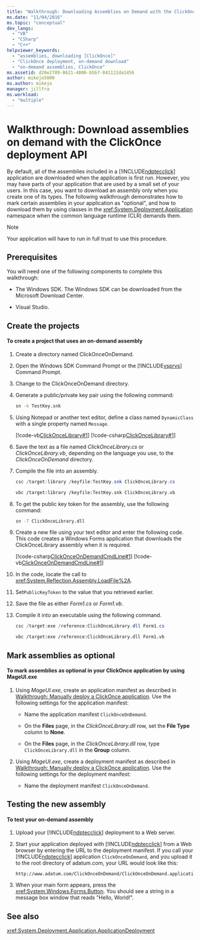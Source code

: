 ```yaml
---
title: "Walkthrough: Downloading Assemblies on Demand with the ClickOnce Deployment API | Microsoft Docs"
ms.date: "11/04/2016"
ms.topic: "conceptual"
dev_langs: 
  - "VB"
  - "CSharp"
  - "C++"
helpviewer_keywords: 
  - "assemblies, downloading [ClickOnce]"
  - "ClickOnce deployment, on-demand download"
  - "on-demand assemblies, ClickOnce"
ms.assetid: d20e2789-8621-4806-b5b7-841122da1456
author: mikejo5000
ms.author: mikejo
manager: jillfra
ms.workload: 
  - "multiple"
---
```

# Walkthrough: Download assemblies on demand with the ClickOnce deployment API
By default, all of the assemblies included in a [!INCLUDE[ndptecclick](../deployment/includes/ndptecclick_md.md)] application are downloaded when the application is first run. However, you may have parts of your application that are used by a small set of your users. In this case, you want to download an assembly only when you create one of its types. The following walkthrough demonstrates how to mark certain assemblies in your application as "optional", and how to download them by using classes in the <xref:System.Deployment.Application> namespace when the common language runtime (CLR) demands them.  
  
> [!NOTE]
>  Your application will have to run in full trust to use this procedure.  
  
## Prerequisites  
 You will need one of the following components to complete this walkthrough:  
  
-   The Windows SDK. The Windows SDK can be downloaded from the Microsoft Download Center.  
  
-   Visual Studio.  
  
## Create the projects  
  
#### To create a project that uses an on-demand assembly  
  
1. Create a directory named ClickOnceOnDemand.  
  
2. Open the Windows SDK Command Prompt or the [!INCLUDE[vsprvs](../code-quality/includes/vsprvs_md.md)] Command Prompt.  
  
3. Change to the ClickOnceOnDemand directory.  
  
4. Generate a public/private key pair using the following command:  
  
   ```cmd  
   sn -k TestKey.snk  
   ```  
  
5. Using Notepad or another text editor, define a class named `DynamicClass` with a single property named `Message`.  
  
    [!code-vb[ClickOnceLibrary#1](../deployment/codesnippet/VisualBasic/walkthrough-downloading-assemblies-on-demand-with-the-clickonce-deployment-api_1.vb)]
    [!code-csharp[ClickOnceLibrary#1](../deployment/codesnippet/CSharp/walkthrough-downloading-assemblies-on-demand-with-the-clickonce-deployment-api_1.cs)]  
  
6. Save the text as a file named *ClickOnceLibrary.cs* or *ClickOnceLibrary.vb*, depending on the language you use, to the *ClickOnceOnDemand* directory.  
  
7. Compile the file into an assembly.  
  
   ```csharp  
   csc /target:library /keyfile:TestKey.snk ClickOnceLibrary.cs  
   ```  
  
   ```vb  
   vbc /target:library /keyfile:TestKey.snk ClickOnceLibrary.vb  
   ```  
  
8. To get the public key token for the assembly, use the following command:  
  
   ```cmd  
   sn -T ClickOnceLibrary.dll  
   ```  
  
9. Create a new file using your text editor and enter the following code. This code creates a Windows Forms application that downloads the ClickOnceLibrary assembly when it is required.  
  
     [!code-csharp[ClickOnceOnDemandCmdLine#1](../deployment/codesnippet/CSharp/walkthrough-downloading-assemblies-on-demand-with-the-clickonce-deployment-api_2.cs)]
     [!code-vb[ClickOnceOnDemandCmdLine#1](../deployment/codesnippet/VisualBasic/walkthrough-downloading-assemblies-on-demand-with-the-clickonce-deployment-api_2.vb)]  
  
10. In the code, locate the call to <xref:System.Reflection.Assembly.LoadFile%2A>.  
  
11. Set`PublicKeyToken` to the value that you retrieved earlier.  
  
12. Save the file as either *Form1.cs* or *Form1.vb*.  
  
13. Compile it into an executable using the following command.  
  
    ```csharp  
    csc /target:exe /reference:ClickOnceLibrary.dll Form1.cs  
    ```  
  
    ```vb  
    vbc /target:exe /reference:ClickOnceLibrary.dll Form1.vb  
    ```  
  
## Mark assemblies as optional  
  
#### To mark assemblies as optional in your ClickOnce application by using MageUI.exe  
  
1.  Using *MageUI.exe*, create an application manifest as described in [Walkthrough: Manually deploy a ClickOnce application](../deployment/walkthrough-manually-deploying-a-clickonce-application.md). Use the following settings for the application manifest:  
  
    -   Name the application manifest `ClickOnceOnDemand`.  
  
    -   On the **Files** page, in the *ClickOnceLibrary.dll* row, set the **File Type** column to **None**.  
  
    -   On the **Files** page, in the *ClickOnceLibrary.dll* row, type `ClickOnceLibrary.dll` in the **Group** column.  
  
2.  Using *MageUI.exe*, create a deployment manifest as described in [Walkthrough: Manually deploy a ClickOnce application](../deployment/walkthrough-manually-deploying-a-clickonce-application.md). Use the following settings for the deployment manifest:  
  
    -   Name the deployment manifest `ClickOnceOnDemand`.  
  
## Testing the new assembly  
  
#### To test your on-demand assembly  
  
1. Upload your [!INCLUDE[ndptecclick](../deployment/includes/ndptecclick_md.md)] deployment to a Web server.  
  
2. Start your application deployed with [!INCLUDE[ndptecclick](../deployment/includes/ndptecclick_md.md)] from a Web browser by entering the URL to the deployment manifest. If you call your [!INCLUDE[ndptecclick](../deployment/includes/ndptecclick_md.md)] application `ClickOnceOnDemand`, and you upload it to the root directory of adatum.com, your URL would look like this:  
  
   ```  
   http://www.adatum.com/ClickOnceOnDemand/ClickOnceOnDemand.application  
   ```  
  
3. When your main form appears, press the <xref:System.Windows.Forms.Button>. You should see a string in a message box window that reads "Hello, World!".  
  
## See also  
 <xref:System.Deployment.Application.ApplicationDeployment>